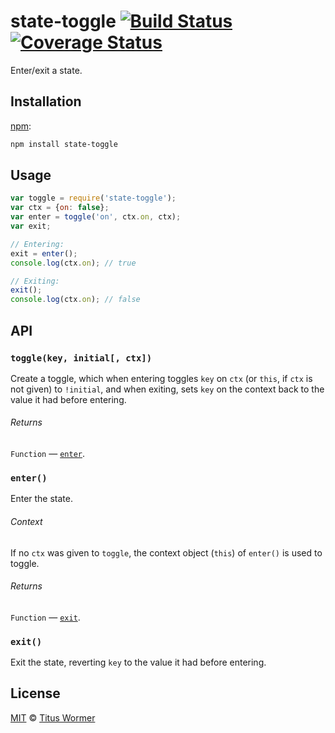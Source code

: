 # state-toggle [![Build Status][travis-badge]][travis] [![Coverage Status][codecov-badge]][codecov]

<!--lint disable heading-increment no-duplicate-headings-->

Enter/exit a state.

## Installation

[npm][npm-install]:

```bash
npm install state-toggle
```

## Usage

```javascript
var toggle = require('state-toggle');
var ctx = {on: false};
var enter = toggle('on', ctx.on, ctx);
var exit;

// Entering:
exit = enter();
console.log(ctx.on); // true

// Exiting:
exit();
console.log(ctx.on); // false
```

## API

### `toggle(key, initial[, ctx])`

Create a toggle, which when entering toggles `key` on `ctx` (or `this`,
if `ctx` is not given) to `!initial`, and when exiting, sets `key` on
the context back to the value it had before entering.

###### Returns

`Function` — [`enter`][enter].

### `enter()`

Enter the state.

###### Context

If no `ctx` was given to `toggle`, the context object (`this`) of `enter()`
is used to toggle.

###### Returns

`Function` — [`exit`][exit].

### `exit()`

Exit the state, reverting `key` to the value it had before entering.

## License

[MIT][license] © [Titus Wormer][author]

<!-- Definitions -->

[travis-badge]: https://img.shields.io/travis/wooorm/state-toggle.svg

[travis]: https://travis-ci.org/wooorm/state-toggle

[codecov-badge]: https://img.shields.io/codecov/c/github/wooorm/state-toggle.svg

[codecov]: https://codecov.io/github/wooorm/state-toggle

[npm-install]: https://docs.npmjs.com/cli/install

[license]: LICENSE

[author]: http://wooorm.com

[enter]: #enter

[exit]: #exit
